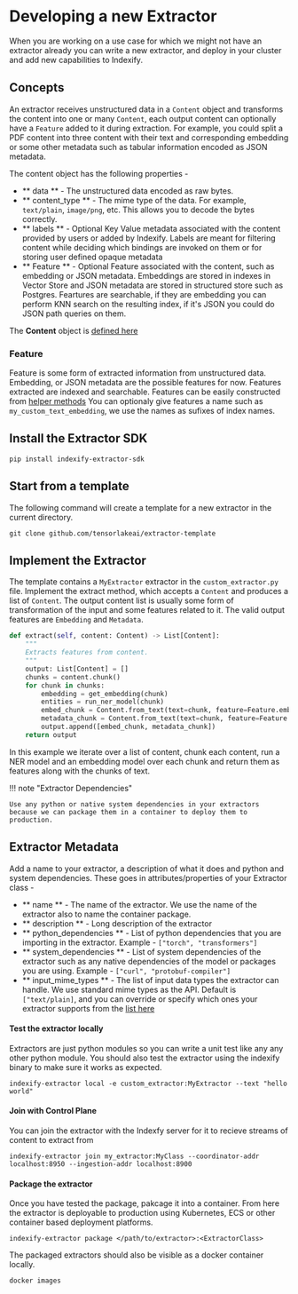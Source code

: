 # Developing a new Extractor

When you are working on a use case for which we might not have an extractor already you can write a new extractor, and deploy in your cluster and add new capabilities to Indexify.

## Concepts

An extractor receives unstructured data in a `Content` object and transforms the content into one or many `Content`, each output content can optionally have a `Feature` added to it during extraction. For example, you could split a PDF content into three content with their text and corresponding embedding or some other metadata such as tabular information encoded as JSON metadata.

The content object has the following properties -

* ** data ** - The unstructured data encoded as raw bytes.
* ** content_type ** - The mime type of the data. For example, `text/plain`, `image/png`, etc. This allows you to decode the bytes correctly.
* ** labels ** - Optional Key Value metadata associated with the content provided by users or added by Indexify. Labels are meant for filtering content while deciding which bindings are invoked on them or for storing user defined opaque metadata 
* ** Feature ** - Optional Feature associated with the content, such as embedding or JSON metadata. Embeddings are stored in indexes in Vector Store and JSON metadata are stored in structured store such as Postgres. Feartures are searchable, if they are embedding you can perform KNN search on the resulting index, if it's JSON you could do JSON path queries on them.

The **Content** object is [defined here](https://github.com/tensorlakeai/indexify/blob/11346c29055f16d397fc0901ec10139cdc945134/indexify_extractor_sdk/base_extractor.py#L48) 

### Feature
Feature is some form of extracted information from unstructured data. Embedding, or JSON metadata are the possible features for now. Features extracted are indexed and searchable.
Features can be easily constructed from [helper methods](https://github.com/tensorlakeai/indexify/blob/11346c29055f16d397fc0901ec10139cdc945134/indexify_extractor_sdk/base_extractor.py#L37)
You can optionaly give features a name such as `my_custom_text_embedding`, we use the names as sufixes of index names.

## Install the Extractor SDK 
```shell
pip install indexify-extractor-sdk
```

## Start from a template

The following command will create a template for a new extractor in the current directory. 

```shell
git clone github.com/tensorlakeai/extractor-template
```

## Implement the Extractor 
The template contains a `MyExtractor` extractor in the `custom_extractor.py` file. Implement the extract method, which accepts a `Content` and produces a list of `Content`. The output content list is usually some form of transformation of the input and some features related to it. The valid output features are `Embedding` and `Metadata`. 

```python
def extract(self, content: Content) -> List[Content]:
    """
    Extracts features from content.
    """
    output: List[Content] = []
    chunks = content.chunk()
    for chunk in chunks:
        embedding = get_embedding(chunk)
        entities = run_ner_model(chunk)
        embed_chunk = Content.from_text(text=chunk, feature=Feature.embedding(name="text_embedding", values=embedding))
        metadata_chunk = Content.from_text(text=chunk, feature=Feature.metadata(name="metadata", json.dumps(entities))),
        output.append([embed_chunk, metadata_chunk])
    return output
```

In this example we iterate over a list of content, chunk each content, run a NER model and an embedding model over each chunk and return them as features along with the chunks of text.

!!! note "Extractor Dependencies"

    Use any python or native system dependencies in your extractors because we can package them in a container to deploy them to production.


## Extractor Metadata
Add a name to your extractor, a description of what it does and python and system dependencies. These goes in attributes/properties of your Extractor class -

* ** name ** - The name of the extractor. We use the name of the extractor also to name the container package.
* ** description ** - Long description of the extractor
* ** python_dependencies ** -  List of python dependencies that you are importing in the extractor. Example - `["torch", "transformers"]`
* ** system_dependencies ** - List of system dependencies of the extractor such as any native dependencies of the model or packages you are using. Example - `["curl", "protobuf-compiler"]`
* ** input_mime_types ** - The list of input data types the extractor can handle. We use standard mime types as the API. Default is `["text/plain]`, and you can override or specify which ones your extractor supports from the [list here](https://developer.mozilla.org/en-US/docs/Web/HTTP/Basics_of_HTTP/MIME_types/Common_types)

#### Test the extractor locally

Extractors are just python modules so you can write a unit test like any any other python module. You should also test the extractor using the indexify binary to make sure it works as expected. 

```shell
indexify-extractor local -e custom_extractor:MyExtractor --text "hello world"
```

#### Join with Control Plane
You can join the extractor with the Indexfy server for it to recieve streams of content to extract from
```shell
indexify-extractor join my_extractor:MyClass --coordinator-addr localhost:8950 --ingestion-addr localhost:8900
```

#### Package the extractor
Once you have tested the package, pakcage it into a container. From here the extractor is deployable to production using Kubernetes, ECS or other container based deployment platforms.

```shell
indexify-extractor package </path/to/extractor>:<ExtractorClass>
```

The packaged extractors should also be visible as a docker container locally.
```shell
docker images
```